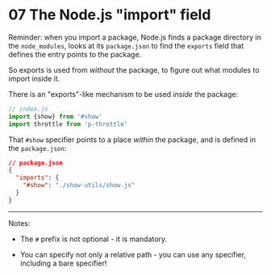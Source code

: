 # 07 The Node.js "import" field

Reminder: when you import a package, Node.js finds a package directory in the `node_modules`,
looks at its `package.json` to find the `exports` field that defines the entry points to the package.

So exports is used from _without_ the package, to figure out what modules to import inside it.

There is an "exports"-like mechanism to be used _inside_ the package:

```js
// index.js
import {show} from '#show'
import throttle from 'p-throttle'
```

That `#show` specifier points to a place _within_ the package, and is defined in the `package.json`:

```json
// package.json
{
  "imports": {
    "#show": "./show-utils/show.js"
  }
}
```

---

Notes:

- The `#` prefix is not optional - it is mandatory.

- You can specify not only a relative path - you can use any specifier, including a bare specifier!
